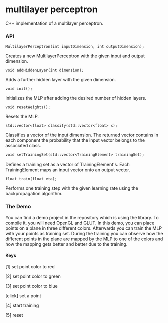
# multilayer perceptron

C++ implementation of a multilayer perceptron.



### API ###

	MultilayerPerceptron(int inputDimension, int outputDimension);
	
Creates a new MultilayerPerceptron with the given input and output dimension.


	void addHiddenLayer(int dimension);

Adds a further hidden layer with the given dimension.


	void init();

Initializes the MLP after adding the desired number of hidden layers.


	void resetWeights();

Resets the MLP.


	std::vector<float> classify(std::vector<float> x);

Classifies a vector of the input dimension.
The returned vector contains in each component the probability that the input vector belongs to the associated class.


	void setTrainingSet(std::vector<TrainingElement> trainingSet);

Defines a training set as a vector of TrainingElement's. Each TrainingElement maps an input vector onto an output vector.


	float train(float eta);

Performs one training step with the given learning rate using the backpropagation algorithm.


	
### The Demo ###

You can find a demo project in the repository which is using the library. To compile it, you will need OpenGL and GLUT.
In this demo, you can place points on a plane in three different colors. 
Afterwards you can train the MLP with your points as training set. 
During the training you can observe how the different points in the plane are mapped by the MLP to one of the colors
and how the mapping gets better and better due to the training.

#### Keys ####

[1] set point color to red

[2] set point color to green

[3] set point color to blue

[click] set a point

[4] start training

[5] reset

